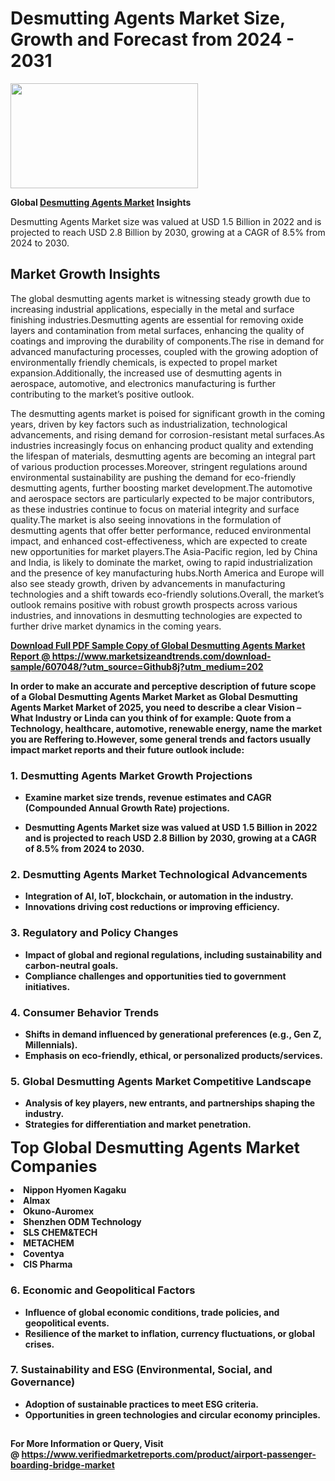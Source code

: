 <H1>Desmutting Agents Market Size, Growth and Forecast from 2024 - 2031</H1><img class="aligncenter size-medium wp-image-584254" src="https://thirdeyenews.in/wp-content/uploads/2024/09/Global-Market-Research-300x168.jpeg" alt="" width="300" height="168" /><p><strong>Global&nbsp;<a href="https://www.marketsizeandtrends.com/download-sample/607048/?utm_source=Github8j?utm_medium=202">Desmutting Agents Market</a> Insights</strong></p><p>Desmutting Agents Market size was valued at USD 1.5 Billion in 2022 and is projected to reach USD 2.8 Billion by 2030, growing at a CAGR of 8.5% from 2024 to 2030.</p><p><h2>Market Growth Insights</h2> <p>The global desmutting agents market is witnessing steady growth due to increasing industrial applications, especially in the metal and surface finishing industries.Desmutting agents are essential for removing oxide layers and contamination from metal surfaces, enhancing the quality of coatings and improving the durability of components.The rise in demand for advanced manufacturing processes, coupled with the growing adoption of environmentally friendly chemicals, is expected to propel market expansion.Additionally, the increased use of desmutting agents in aerospace, automotive, and electronics manufacturing is further contributing to the market’s positive outlook.</p> <p><strong><a href="#"></a></strong></p> <p>The desmutting agents market is poised for significant growth in the coming years, driven by key factors such as industrialization, technological advancements, and rising demand for corrosion-resistant metal surfaces.As industries increasingly focus on enhancing product quality and extending the lifespan of materials, desmutting agents are becoming an integral part of various production processes.Moreover, stringent regulations around environmental sustainability are pushing the demand for eco-friendly desmutting agents, further boosting market development.The automotive and aerospace sectors are particularly expected to be major contributors, as these industries continue to focus on material integrity and surface quality.The market is also seeing innovations in the formulation of desmutting agents that offer better performance, reduced environmental impact, and enhanced cost-effectiveness, which are expected to create new opportunities for market players.The Asia-Pacific region, led by China and India, is likely to dominate the market, owing to rapid industrialization and the presence of key manufacturing hubs.North America and Europe will also see steady growth, driven by advancements in manufacturing technologies and a shift towards eco-friendly solutions.Overall, the market’s outlook remains positive with robust growth prospects across various industries, and innovations in desmutting technologies are expected to further drive market dynamics in the coming years.</p> <p><strong><a href="#"></p><p><span class=""><strong>Download Full PDF Sample Copy of Global Desmutting Agents Market Report</strong> @ <a href="https://www.marketsizeandtrends.com/download-sample/607048/?utm_source=Github8j?utm_medium=202" target="_blank">https://www.marketsizeandtrends.com/download-sample/607048/?utm_source=Github8j?utm_medium=202</a></span></p><p>In order to make an accurate and perceptive description of future scope of a Global&nbsp;Desmutting Agents Market Market as Global&nbsp;Desmutting Agents Market Market of 2025, you need to describe a clear Vision &ndash; What Industry or Linda can you think of for example: Quote from a Technology, healthcare, automotive, renewable energy, name the market you are Reffering to.However, some general trends and factors usually impact market reports and their future outlook include:</p><h3>1.&nbsp;<strong>Desmutting Agents Market Growth Projections</strong></h3><ul><li>Examine market size trends, revenue estimates and CAGR (Compounded Annual Growth Rate) projections.</li><li><p>Desmutting Agents Market size was valued at USD 1.5 Billion in 2022 and is projected to reach USD 2.8 Billion by 2030, growing at a CAGR of 8.5% from 2024 to 2030.</p></li></ul><h3>2.&nbsp;<strong>Desmutting Agents Market Technological Advancements</strong></h3><ul><li>Integration of AI, IoT, blockchain, or automation in the industry.</li><li>Innovations driving cost reductions or improving efficiency.</li></ul><h3>3.&nbsp;<strong>Regulatory and Policy Changes</strong></h3><ul><li>Impact of global and regional regulations, including sustainability and carbon-neutral goals.</li><li>Compliance challenges and opportunities tied to government initiatives.</li></ul><h3>4.&nbsp;<strong>Consumer Behavior Trends</strong></h3><ul><li>Shifts in demand influenced by generational preferences (e.g., Gen Z, Millennials).</li><li>Emphasis on eco-friendly, ethical, or personalized products/services.</li></ul><h3>5.&nbsp;<strong>Global Desmutting Agents Market Competitive Landscape</strong></h3><ul><li>Analysis of key players, new entrants, and partnerships shaping the industry.</li><li>Strategies for differentiation and market penetration.</li></ul><p data-pm-slice="1 1 []"><span style="color: inherit; font-family: inherit; font-size: 25px;">Top Global Desmutting Agents Market Companies</span></p><div class="" data-test-id=""><p><li>Nippon Hyomen Kagaku</li><li> Almax</li><li> Okuno-Auromex</li><li> Shenzhen ODM Technology</li><li> SLS CHEM&TECH</li><li> METACHEM</li><li> Coventya</li><li> CIS Pharma</li></p></div><h3>6.&nbsp;<strong>Economic and Geopolitical Factors</strong></h3><ul><li>Influence of global economic conditions, trade policies, and geopolitical events.</li><li>Resilience of the market to inflation, currency fluctuations, or global crises.</li></ul><h3>7.&nbsp;<strong>Sustainability and ESG (Environmental, Social, and Governance)</strong></h3><ul><li>Adoption of sustainable practices to meet ESG criteria.</li><li>Opportunities in green technologies and circular economy principles.</li></ul><h2><strong style="font-size: 14px;">For More Information or Query, Visit @&nbsp;</strong><a style="background-color: #ffffff; font-size: 14px;" href="https://www.marketsizeandtrends.com/report/desmutting-agents-market/" target="_blank">https://www.verifiedmarketreports.com/product/airport-passenger-boarding-bridge-market</a></h2>